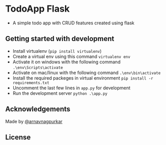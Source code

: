 # TodoApp Flask
- A simple todo app with CRUD features created using flask

## Getting started with development
- Install virtualenv (`pip install virtualenv`)
- Create a virtual env using this command `virtualenv env`
- Activate it on windows with the following command `.\env\Scripts\activate `
- Activate on mac/linux with the following command `.\env\bin\activate `
- Install the required packeges in virtual environment `pip install -r requirements.txt`
- Uncomment the last few lines in `app.py` for development
- Run the development server `python .\app.py`

## Acknowledgements
Made by [@arnavnagpurkar](https://github.com/arnavnagpurkar)

## License
